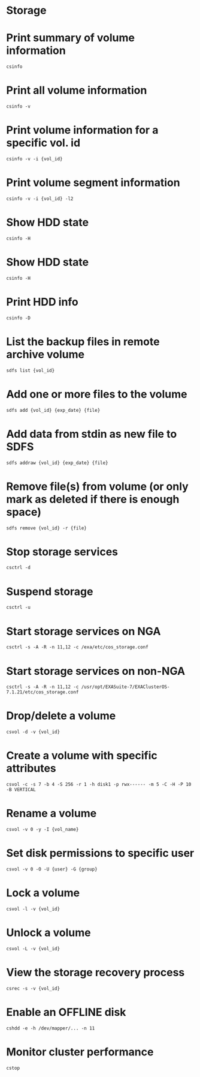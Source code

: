 # Storage

# Print summary of volume information
```
csinfo
```
# Print all volume information
```
csinfo -v
```
# Print volume information for a specific vol. id
```
csinfo -v -i {vol_id}
```
# Print volume segment information
```
csinfo -v -i {vol_id} -l2
```
# Show HDD state
```
csinfo -H
```
# Show HDD state
```
csinfo -H
```
# Print HDD info
```
csinfo -D
```
# List the backup files in remote archive volume
```
sdfs list {vol_id}
```
# Add one or more files to the volume
```
sdfs add {vol_id} {exp_date} {file}
```
# Add data from stdin as new file to SDFS
```
sdfs addraw {vol_id} {exp_date} {file}
``` 
# Remove file(s) from volume (or only mark as deleted if there is enough space)
```
sdfs remove {vol_id} -r {file}
```
# Stop storage services
```
csctrl -d
```
# Suspend storage
```
csctrl -u
```
# Start storage services on NGA
```
csctrl -s -A -R -n 11,12 -c /exa/etc/cos_storage.conf
```
# Start storage services on non-NGA
```
csctrl -s -A -R -n 11,12 -c /usr/opt/EXASuite-7/EXAClusterOS-7.1.21/etc/cos_storage.conf
```
# Drop/delete a volume
```
csvol -d -v {vol_id}
```
# Create a volume with specific attributes
```
csvol -c -s 7 -b 4 -S 256 -r 1 -h disk1 -p rwx------ -m 5 -C -H -P 10 -B VERTICAL
```
# Rename a volume
```
csvol -v 0 -y -I {vol_name}
```
# Set disk permissions to specific user
```
csvol -v 0 -O -U {user} -G {group}
```
# Lock a volume
```
csvol -l -v {vol_id}
```
# Unlock a volume
```
csvol -L -v {vol_id}
```
# View the storage recovery process
```
csrec -s -v {vol_id}
```
# Enable an OFFLINE disk
```
cshdd -e -h /dev/mapper/... -n 11
```
# Monitor cluster performance
```
cstop
```